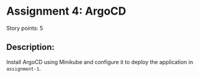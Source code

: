 # Assignment 4: ArgoCD
Story points: 5

## Description: 
Install ArgoCD using Minikube and configure it to deploy the application in `assignment-1`.
